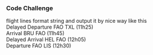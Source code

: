 ### Code Challenge

flight lines format string and output it by nice way like this
<br/>
       Delayed Departure FAO TXL (11h25)
       <br/>
                 Arrival BRU FAO (11h45)
                 <br/>
         Delayed Arrival HEL FAO (12h05)
         <br/>
               Departure FAO LIS (12h30)
               
